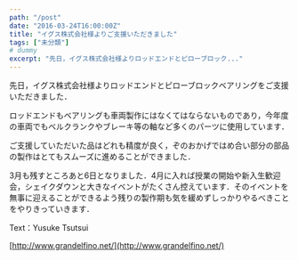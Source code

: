 ```yaml
---
path: "/post"
date: "2016-03-24T16:00:00Z"
title: "イグス株式会社様よりご支援いただきました"
tags: ["未分類"]
# dummy
excerpt: "先日，イグス株式会社様よりロッドエンドとピローブロック..."
---
```




[](24-1.jpg)

先日，イグス株式会社様よりロッドエンドとピローブロックベアリングをご支援いただきました．

ロッドエンドもベアリングも車両製作にはなくてはならないものであり，今年度の車両でもベルクランクやブレーキ等の軸など多くのパーツに使用しています．

ご支援していただいた品はどれも精度が良く，ぞのおかげではめ合い部分の部品の製作はとてもスムーズに進めることができました．

3月も残すところあと6日となりました．4月に入れば授業の開始や新入生歓迎会，シェイクダウンと大きなイベントがたくさん控えています．そのイベントを無事に迎えることができるよう残りの製作期も気を緩めずしっかりやるべきことをやりきっていきます．

Text：Yusuke Tsutsui

[http://www.grandelfino.net/](http://www.grandelfino.net/)


